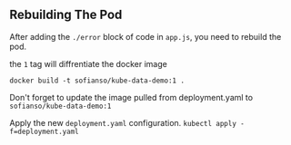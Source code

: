 ## Rebuilding The Pod
After adding the `./error` block of code in `app.js`, you need to rebuild the pod.

the `1` tag will diffrentiate the docker image

`docker build -t sofianso/kube-data-demo:1 .`

Don't forget to update the image pulled from deployment.yaml to `sofianso/kube-data-demo:1`

Apply the new `deployment.yaml` configuration.
`kubectl apply -f=deployment.yaml`